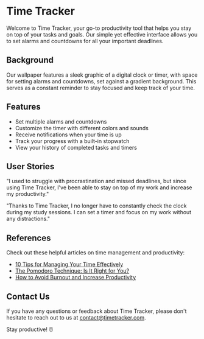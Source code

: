 <!--font:Futura-->

# Time Tracker

Welcome to Time Tracker, your go-to productivity tool that helps you stay on top of your tasks and goals. Our simple yet effective interface allows you to set alarms and countdowns for all your important deadlines.

## Background

Our wallpaper features a sleek graphic of a digital clock or timer, with space for setting alarms and countdowns, set against a gradient background. This serves as a constant reminder to stay focused and keep track of your time.

## Features

- Set multiple alarms and countdowns
- Customize the timer with different colors and sounds
- Receive notifications when your time is up
- Track your progress with a built-in stopwatch
- View your history of completed tasks and timers

## User Stories

"I used to struggle with procrastination and missed deadlines, but since using Time Tracker, I've been able to stay on top of my work and increase my productivity."

"Thanks to Time Tracker, I no longer have to constantly check the clock during my study sessions. I can set a timer and focus on my work without any distractions."

## References

Check out these helpful articles on time management and productivity:

- [10 Tips for Managing Your Time Effectively](#)
- [The Pomodoro Technique: Is It Right for You?](#)
- [How to Avoid Burnout and Increase Productivity](#)

## Contact Us

If you have any questions or feedback about Time Tracker, please don't hesitate to reach out to us at [contact@timetracker.com](mailto:contact@timetracker.com).

Stay productive! ⏰

<!--

Write me content for website with wallpaper which alt text is:

"A wallpaper featuring a simple graphic of a digital clock or timer, with space for setting alarms and countdowns, set against a gradient background."

The name/title of the page should not be 1:1 copy of the alt text but rather a real content of the website which is using this wallpaper.

- Use markdown format 
- Start with heading
- Heading should be short and concise
- The content should look like a real website 
- The website should not be about the wallpaper, wallpaper is just a related background
- Heading should be contain work "wallpaper" or "background"
- Include real sections like references, contact, user stories, etc. use things relevant to the page purpose.
- Feel free to use structure like headings, bullets, numbering, blockquotes, paragraphs, horizontal lines, etc.
- You can use formatting like bold or _italic_
- You can include UTF-8 emojis
- Links should be only #hash anchors (and you can refer to the document itself)
- Do not include images


---


# "Time Tracker" - A Productivity Tool to Help You Stay Focused

Welcome to Time Tracker, your go-to productivity tool that helps you stay on top of your tasks and goals. Our simple yet effective interface allows you to set alarms and countdowns for all your important deadlines.

## Background

Our wallpaper features a sleek graphic of a digital clock or timer, with space for setting alarms and countdowns, set against a gradient background. This serves as a constant reminder to stay focused and keep track of your time.

## Features

- Set multiple alarms and countdowns
- Customize the timer with different colors and sounds
- Receive notifications when your time is up
- Track your progress with a built-in stopwatch
- View your history of completed tasks and timers

## User Stories

"I used to struggle with procrastination and missed deadlines, but since using Time Tracker, I've been able to stay on top of my work and increase my productivity."

"Thanks to Time Tracker, I no longer have to constantly check the clock during my study sessions. I can set a timer and focus on my work without any distractions."

## References

Check out these helpful articles on time management and productivity:

- [10 Tips for Managing Your Time Effectively](#)
- [The Pomodoro Technique: Is It Right for You?](#)
- [How to Avoid Burnout and Increase Productivity](#)

## Contact Us

If you have any questions or feedback about Time Tracker, please don't hesitate to reach out to us at [contact@timetracker.com](mailto:contact@timetracker.com).

Stay productive! ⏰

-->
